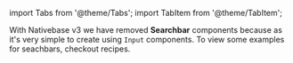 import Tabs from '@theme/Tabs';
import TabItem from '@theme/TabItem';

With Nativebase v3 we have removed **Searchbar** components because as it's very simple to create using `Input` components. To view some examples for seachbars, checkout recipes.
